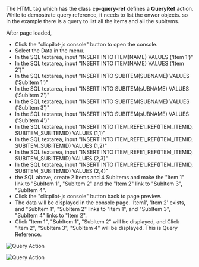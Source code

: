 The HTML tag which has the class __cp-query-ref__ defines a __QueryRef__ action. While to demostrate query reference, it needs to list the onwer objects. so in the example there is a query to list all the items and all the subitems.

After page loaded, 
* Click the "clicpilot-js console" button to open the console. 
* Select the Data in the menu. 
* In the SQL textarea, input "INSERT INTO ITEM(NAME) VALUES ('Item 1')"
* In the SQL textarea, input "INSERT INTO ITEM(NAME) VALUES ('Item 2')"
* In the SQL textarea, input "INSERT INTO SUBITEM(SUBNAME) VALUES ('SubItem 1')"
* In the SQL textarea, input "INSERT INTO SUBITEM(sUBNAME) VALUES ('SubItem 2')"
* In the SQL textarea, input "INSERT INTO SUBITEM(SUBNAME) VALUES ('SubItem 3')"
* In the SQL textarea, input "INSERT INTO SUBITEM(sUBNAME) VALUES ('SubItem 4')"
* In the SQL textarea, input "INSERT INTO ITEM\_REFE1\_REF(ITEM\_ITEMID, SUBITEM\_SUBITEMID) VALUES (1,1)"
* In the SQL textarea, input "INSERT INTO ITEM\_REFE1\_REF(ITEM\_ITEMID, SUBITEM\_SUBITEMID) VALUES (1,2)"
* In the SQL textarea, input "INSERT INTO ITEM\_REFE1\_REF(ITEM\_ITEMID, SUBITEM\_SUBITEMID) VALUES (2,3)"
* In the SQL textarea, input "INSERT INTO ITEM\_REFE1\_REF(ITEM\_ITEMID, SUBITEM\_SUBITEMID) VALUES (2,4)"
* the SQL above, create 2 Items and 4 SubItems and make the "Item 1" link to "SubItem 1", "SubItem 2" and the "Item 2" link to "SubItem 3", "SubItem 4".
* Click the "clicpilot-js console" button back to page preview.
* The data will be displayed in the console page. 'Item1', 'Item 2' exists, and "SubItem 1", "SubItem 2" links to "Item 1", and "SubItem 3", "SubItem 4" links to "Item 2".
* Click "Item 1", "SubItem 1", "SubItem 2" will be displayed, and Click "Item 2", "SubItem 3", "SubItem 4" will be displayed. This is Query Reference.

![Query Action](./data/queryref/queryref_action_1.jpg)

![Query Action](./data/queryref/queryref_action_2.jpg)
